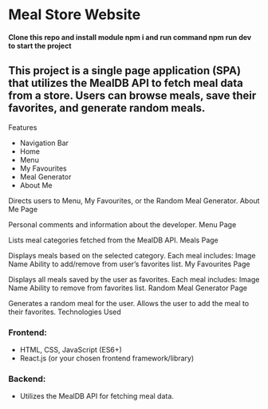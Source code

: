 # Meal Store Website

#### Clone this repo and install module npm i and run command npm run dev to start the project 

## This project is a single page application (SPA) that utilizes the MealDB API to fetch meal data from a store. Users can browse meals, save their favorites, and generate random meals.

Features
- Navigation Bar
- Home
- Menu
- My Favourites
- Meal Generator
- About Me


Directs users to Menu, My Favourites, or the Random Meal Generator.
About Me Page

Personal comments and information about the developer.
Menu Page

Lists meal categories fetched from the MealDB API.
Meals Page

Displays meals based on the selected category.
Each meal includes:
Image
Name
Ability to add/remove from user’s favorites list.
My Favourites Page

Displays all meals saved by the user as favorites.
Each meal includes:
Image
Name
Ability to remove from favorites list.
Random Meal Generator Page

Generates a random meal for the user.
Allows the user to add the meal to their favorites.
Technologies Used
###  Frontend:
- HTML, CSS, JavaScript (ES6+)
- React.js (or your chosen frontend framework/library)
### Backend:
- Utilizes the MealDB API for fetching meal data.
